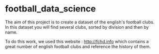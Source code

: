 # football_data_science

The aim of this project is to create a dataset of the english's football clubs. In this dataset you will find several clubs, sorted by division and then by name. 

To do this work, we used this website : http://fchd.info which contains a great number of english football clubs and reference the history of them.

